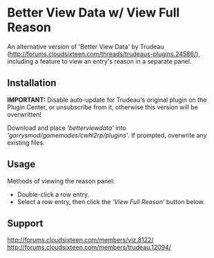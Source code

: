 # Better View Data w/ View Full Reason

An alternative version of 'Better View Data' by Trudeau (http://forums.cloudsixteen.com/threads/trudeaus-plugins.24586/), including a feature to view an entry's reason in a separate panel.

## Installation

__IMPORTANT:__ Disable auto-update for Trudeau's original plugin on the Plugin Center, or unsubscribe from it, otherwise this version will be overwritten!

Download and place _'betterviewdata'_ into _'garrysmod/gamemodes/cwhl2rp/plugins'_. If prompted, overwrite any existing files.

## Usage

Methods of viewing the reason panel:  
* Double-click a row entry.  
* Select a row entry, then click the _'View Full Reason'_ button below.

## Support

http://forums.cloudsixteen.com/members/viz.8122/  
http://forums.cloudsixteen.com/members/trudeau.12094/
